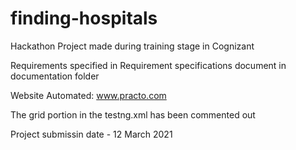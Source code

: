 # finding-hospitals

Hackathon Project made during training stage in Cognizant

Requirements specified in Requirement specifications document in documentation folder

Website Automated: www.practo.com

The grid portion in the testng.xml has been commented out

Project submissin date - 12 March 2021
